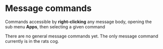 # Message commands
Commands accessible by **right-clicking** any message body, opening the sub menu **Apps**, then selecting a given command

There are no general message commands yet. The only message command currently is in the rats cog.
